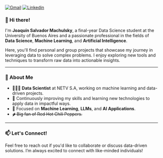[![Gmail](https://img.shields.io/badge/Gmail-D14836?style=for-the-badge&logo=gmail&logoColor=white)](mailto:joaquinmachulsky@gmail.com)
[![Linkedin](https://img.shields.io/badge/-JoaquinMachulsky-blue?style=flat-square&logo=Linkedin&logoColor=white&link=https://www.linkedin.com/in/joaquin-machulsky/)](https://www.linkedin.com/in/joaquin-machulsky/)


### 👋 Hi there!  
I'm **Joaquín Salvador Machulsky**, a final-year Data Science student at the University of Buenos Aires and a passionate professional in the fields of **Data Science**, **Machine Learning**, and **Artificial Intelligence**.

Here, you'll find personal and group projects that showcase my journey in leveraging data to solve complex problems. I enjoy exploring new tools and techniques to transform raw data into actionable insights.

---

### 📌 About Me  
- 👨🏻‍💻 **Data Scientist** at NETV S.A, working on machine learning and data-driven projects.
- 🌱 Continuously improving my skills and learning new technologies to apply data in impactful ways. 
- 🧠 Focused on **Machine Learning**, **LLMs**, and **AI Applications**.
- ~~🌶️ Big fan of Red Hot Chili Peppers.~~
---

### 📫 Let's Connect!  
Feel free to reach out if you'd like to collaborate or discuss data-driven solutions. I’m always excited to connect with like-minded individuals!
